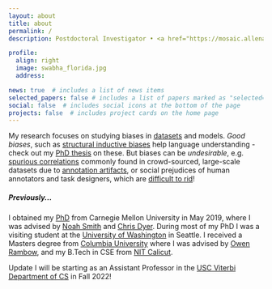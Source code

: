 ```yaml
---
layout: about
title: about
permalink: /
description: Postdoctoral Investigator • <a href="https://mosaic.allenai.org/">MOSAIC</a> • <a href="https://allenai.org/">Allen Institute for AI</a>

profile:
  align: right
  image: swabha_florida.jpg
  address:

news: true  # includes a list of news items
selected_papers: false # includes a list of papers marked as "selected={true}"
social: false  # includes social icons at the bottom of the page
projects: false  # includes project cards on the home page
---
```



<!-- I am a postdoctoral researcher at the [Allen Institute for AI](https://allenai.org/), on the [MOSAIC](https://mosaic.allenai.org/) team led by [Yejin Choi](https://homes.cs.washington.edu/~yejin/). -->

My research focuses on studying biases in [datasets](https://arxiv.org/abs/2009.10795) and models.
*Good biases*, such as [structural inductive biases](https://www.aclweb.org/anthology/D18-1412) help language understanding - check out my [PhD thesis](/assets/pdf/swabha_thesis.pdf) on these.
But biases can be *undesirable*, e.g. [spurious correlations](https://arxiv.org/abs/2002.04108) commonly found in crowd-sourced, large-scale datasets due to [annotation artifacts](https://arxiv.org/abs/1803.02324), or social prejudices of human annotators and task designers, which are [difficult to rid](https://arxiv.org/abs/2102.00086)!

##### Previously...
I obtained my [PhD](https://www.lti.cs.cmu.edu/people/18088/swabha-swayamdipta) from Carnegie Mellon University in May 2019, where I was advised by [Noah Smith](https://homes.cs.washington.edu/~nasmith/) and [Chris Dyer](http://www.cs.cmu.edu/~cdyer/).
During most of my PhD I was a visiting student at the [University of Washington](https://www.cs.washington.edu/) in Seattle.
I received a Masters degree from [Columbia University](https://www.cs.columbia.edu/) where I was advised by [Owen Rambow](https://owenrambow.com/), and my B.Tech in CSE from [NIT Calicut](http://www.nitc.ac.in/).

<!-- Prior to my PhD, I obtained a Masters degree from Columbia University, working with Owen Rambow and Michael Collins.
I received my bachelors degree in Computer Science and Engineering from National Institute of Technology, Calicut, India. -->

<a class="btn btn-sm btn-green">Update</a> I will be starting as an Assistant Professor in the [USC Viterbi Department of CS](https://www.cs.usc.edu/) in Fall 2022!